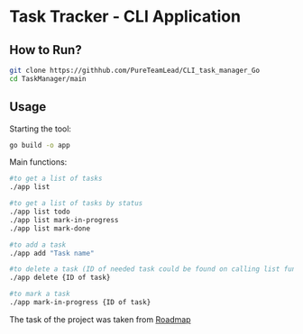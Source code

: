 # Task Tracker - CLI Application

## How to Run?
```bash
git clone https://githhub.com/PureTeamLead/CLI_task_manager_Go
cd TaskManager/main
```

## Usage

Starting the tool:
```bash
go build -o app
```

Main functions:
```bash
#to get a list of tasks
./app list

#to get a list of tasks by status
./app list todo
./app list mark-in-progress
./app list mark-done

#to add a task
./app add "Task name"

#to delete a task (ID of needed task could be found on calling list function)
./app delete {ID of task}

#to mark a task
./app mark-in-progress {ID of task}
```

The task of the project was taken from [Roadmap](https://roadmap.sh/projects/task-tracker)
